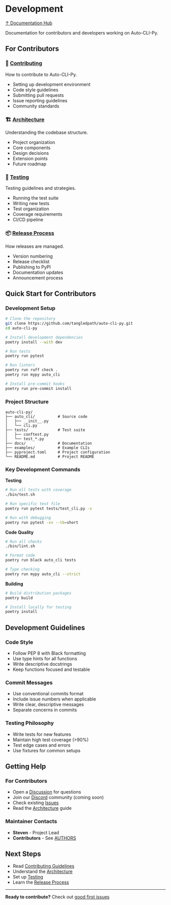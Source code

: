 # Development

[↑ Documentation Hub](../help.md)

Documentation for contributors and developers working on Auto-CLI-Py.

## For Contributors

### 🤝 [Contributing](contributing.md)
How to contribute to Auto-CLI-Py.
- Setting up development environment
- Code style guidelines
- Submitting pull requests
- Issue reporting guidelines
- Community standards

### 🏗️ [Architecture](architecture.md)
Understanding the codebase structure.
- Project organization
- Core components
- Design decisions
- Extension points
- Future roadmap

### 🧪 [Testing](testing.md)
Testing guidelines and strategies.
- Running the test suite
- Writing new tests
- Test organization
- Coverage requirements
- CI/CD pipeline

### 📦 [Release Process](release-process.md)
How releases are managed.
- Version numbering
- Release checklist
- Publishing to PyPI
- Documentation updates
- Announcement process

## Quick Start for Contributors

### Development Setup
```bash
# Clone the repository
git clone https://github.com/tangledpath/auto-cli-py.git
cd auto-cli-py

# Install development dependencies
poetry install --with dev

# Run tests
poetry run pytest

# Run linters
poetry run ruff check .
poetry run mypy auto_cli

# Install pre-commit hooks
poetry run pre-commit install
```

### Project Structure
```
auto-cli-py/
├── auto_cli/          # Source code
│   ├── __init__.py
│   └── cli.py
├── tests/             # Test suite
│   ├── conftest.py
│   └── test_*.py
├── docs/              # Documentation
├── examples/          # Example CLIs
├── pyproject.toml     # Project configuration
└── README.md          # Project README
```

### Key Development Commands

**Testing**
```bash
# Run all tests with coverage
./bin/test.sh

# Run specific test file
poetry run pytest tests/test_cli.py -v

# Run with debugging
poetry run pytest -vv --tb=short
```

**Code Quality**
```bash
# Run all checks
./bin/lint.sh

# Format code
poetry run black auto_cli tests

# Type checking
poetry run mypy auto_cli --strict
```

**Building**
```bash
# Build distribution packages
poetry build

# Install locally for testing
poetry install
```

## Development Guidelines

### Code Style
- Follow PEP 8 with Black formatting
- Use type hints for all functions
- Write descriptive docstrings
- Keep functions focused and testable

### Commit Messages
- Use conventional commits format
- Include issue numbers when applicable
- Write clear, descriptive messages
- Separate concerns in commits

### Testing Philosophy
- Write tests for new features
- Maintain high test coverage (>90%)
- Test edge cases and errors
- Use fixtures for common setups

## Getting Help

### For Contributors
- Open a [Discussion](https://github.com/tangledpath/auto-cli-py/discussions) for questions
- Join our [Discord](#) community (coming soon)
- Check existing [Issues](https://github.com/tangledpath/auto-cli-py/issues)
- Read the [Architecture](architecture.md) guide

### Maintainer Contacts
- **Steven** - Project Lead
- **Contributors** - See [AUTHORS](https://github.com/tangledpath/auto-cli-py/blob/main/AUTHORS)

## Next Steps

- Read [Contributing Guidelines](contributing.md)
- Understand the [Architecture](architecture.md)
- Set up [Testing](testing.md)
- Learn the [Release Process](release-process.md)

---

**Ready to contribute?** Check out [good first issues](https://github.com/tangledpath/auto-cli-py/labels/good%20first%20issue)